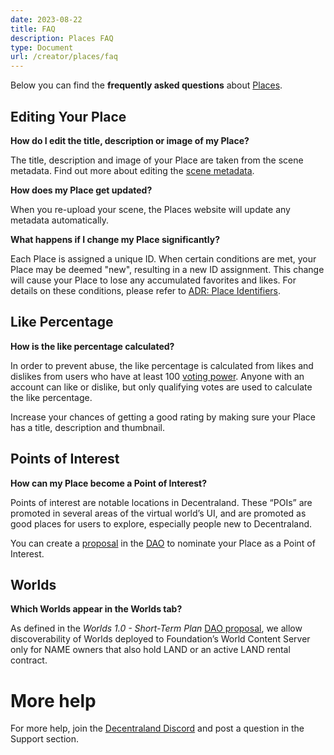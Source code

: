 ```yaml
---
date: 2023-08-22
title: FAQ
description: Places FAQ
type: Document
url: /creator/places/faq
---
```


Below you can find the **frequently asked questions** about [Places](https://places.decentraland.org/).

## Editing Your Place

**How do I edit the title, description or image of my Place?**

The title, description and image of your Place are taken from the scene metadata. Find out more about editing the [scene metadata](https://docs.decentraland.org/creator/development-guide/scene-metadata/).

**How does my Place get updated?**

When you re-upload your scene, the Places website will update any metadata automatically.

**What happens if I change my Place significantly?**

Each Place is assigned a unique ID. When certain conditions are met, your Place may be deemed "new", resulting in a new ID assignment. This change will cause your Place to lose any accumulated favorites and likes. For details on these conditions, please refer to [ADR: Place Identifiers](https://adr.decentraland.org/adr/ADR-186).

## Like Percentage

**How is the like percentage calculated?**

In order to prevent abuse, the like percentage is calculated from likes and dislikes from users who have at least 100 [voting power](https://docs.decentraland.org/player/general/dao/dao-userguide/#voting-power). Anyone with an account can like or dislike, but only qualifying votes are used to calculate the like percentage.

Increase your chances of getting a good rating by making sure your Place has a title, description and thumbnail.

## Points of Interest

**How can my Place become a Point of Interest?**

Points of interest are notable locations in Decentraland. These “POIs” are promoted in several areas of the virtual world’s UI, and are promoted as good places for users to explore, especially people new to Decentraland.

You can create a [proposal](https://docs.decentraland.org/player/general/dao/dao-userguide/#creating-a-proposal) in the [DAO](https://dao.decentraland.org/en/) to nominate your Place as a Point of Interest.

## Worlds

**Which Worlds appear in the Worlds tab?**

As defined in the _Worlds 1.0 - Short-Term Plan_ [DAO proposal](https://governance.decentraland.org/proposal/?id=e712bb50-e822-11ed-b8f1-75dbe089d333),  we allow discoverability of Worlds deployed to Foundation’s World Content Server only for NAME owners that also hold LAND or an active LAND rental contract.

# More help

For more help, join the [Decentraland Discord](https://decentraland.org/discord) and post a question in the Support section.
